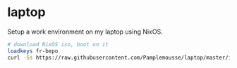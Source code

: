 # laptop

Setup a work environment on my laptop using NixOS.

```bash
# download NixOS iso, boot on it
loadkeys fr-bepo
curl -Ss https://raw.githubusercontent.com/Pamplemousse/laptop/master/install.sh | sh
```
